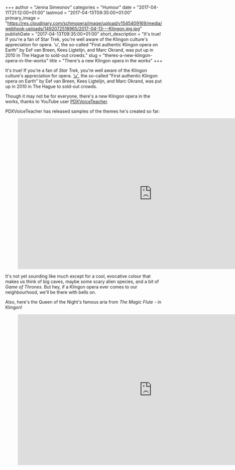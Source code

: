 +++
author = "Jenna Simeonov"
categories = "Humour"
date = "2017-04-11T21:12:00+01:00"
lastmod = "2017-04-13T09:35:00+01:00"
primary_image = "https://res.cloudinary.com/schmopera/image/upload/v1545409169/media/webhook-uploads/1492072518965/2017-04-13---Klingon.jpg.jpg"
publishDate = "2017-04-13T09:35:00+01:00"
short_description = "It&#039;s true! If you&#039;re a fan of Star Trek, you&#039;re well aware of the Klingon culture&#039;s appreciation for opera. &#039;u&#039;, the so-called &quot;First authentic Klingon opera on Earth&quot; by Eef van Breen, Kees Ligtelijn, and Marc Okrand, was put up in 2010 in The Hague to sold-out crowds."
slug = "theres-a-new-klingon-opera-in-the-works"
title = "There&#039;s a new Klingon opera in the works"
+++

It's true! If you're a fan of *Star Trek*, you're well aware of the Klingon culture's appreciation for opera. [*'u'*](https://en.wikipedia.org/wiki/%E2%80%99u%E2%80%99), the so-called "First authentic Klingon opera on Earth" by Eef van Breen, Kees Ligtelijn, and Marc Okrand, was put up in 2010 in The Hague to sold-out crowds.

Though it may not be for everyone, there's a new Klingon opera in the works, thanks to YouTube user [PDXVoiceTeacher](https://www.youtube.com/channel/UCGUEB5QsZ-t41sx_lvzYTfA).

PDXVoiceTeacher has released samples of the themes he's created so far:

<figure data-type="video">
<iframe width="854" height="480" src="https://www.youtube.com/embed/ERqNuwBSdpg" frameborder="0" allowfullscreen></iframe>
</figure>

It's not yet sounding like much except for a cool, evocative colour that makes us think of big caves, maybe some scary alien species, and a bit of *Game of Thrones*. But hey, if a Klingon opera ever comes to our neighbourhood, we'll be there with bells on.

Also, here's the Queen of the Night's famous aria from *The Magic Flute* - in Klingon!

<figure data-type="video">
<iframe width="854" height="480" src="https://www.youtube.com/embed/PyrLsA-9qso" frameborder="0" allowfullscreen></iframe>
</figure>
